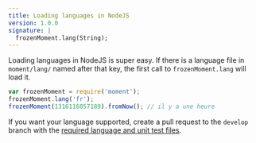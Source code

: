 ```yaml
---
title: Loading languages in NodeJS
version: 1.0.0
signature: |
  frozenMoment.lang(String);
---
```



Loading languages in NodeJS is super easy. If there is a language file in `moment/lang/` named after that key, the first call to `frozenMoment.lang` will load it.

```javascript
var frozenMoment = require('moment');
frozenMoment.lang('fr');
frozenMoment(1316116057189).fromNow(); // il y a une heure
```

If you want your language supported, create a pull request to the `develop` branch with the [required language and unit test files](#/i18n/adding-language/).
